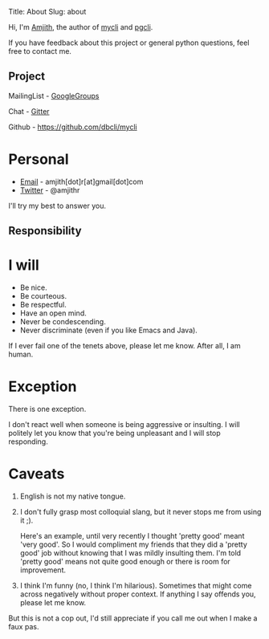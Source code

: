 Title: About
Slug: about

Hi, I'm [Amjith](http://blog.amjith.com), the author of
[mycli](http://mycli.net) and [pgcli](http://pgcli.com). 

If you have feedback about this project or general python questions, feel free
to contact me. 

Project
-------

MailingList - [GoogleGroups](https://groups.google.com/forum/#!forum/mycli-users)

Chat - [Gitter](https://gitter.im/dbcli/mycli)

Github - <https://github.com/dbcli/mycli>

Personal
=========

* [Email](mailto:amjith[dot]r[at]gmail[dot]com) - amjith[dot]r[at]gmail[dot]com
* [Twitter](https://twitter.com/amjithr) - @amjithr

I'll try my best to answer you.

Responsibility
--------------

I will
======

* Be nice.
* Be courteous.
* Be respectful.
* Have an open mind.
* Never be condescending.
* Never discriminate (even if you like Emacs and Java).

If I ever fail one of the tenets above, please let me know. After all, I am
human.

Exception
=========

There is one exception. 

I don't react well when someone is being aggressive or insulting. I will
politely let you know that you're being unpleasant and I will stop responding.

Caveats
=======

1. English is not my native tongue. 

2. I don't fully grasp most colloquial slang, but it never stops me from using
   it ;).  
   
   Here's an example, until very recently I thought 'pretty good' meant 'very
   good'. So I would compliment my friends that they did a 'pretty good' job
   without knowing that I was mildly insulting them. I'm told 'pretty good'
   means not quite good enough or there is room for improvement.

3. I think I'm funny (no, I think I'm hilarious). Sometimes that might come
   across negatively without proper context. If anything I say offends you,
   please let me know.

But this is not a cop out, I'd still appreciate if you call me out when I make
a faux pas. 
